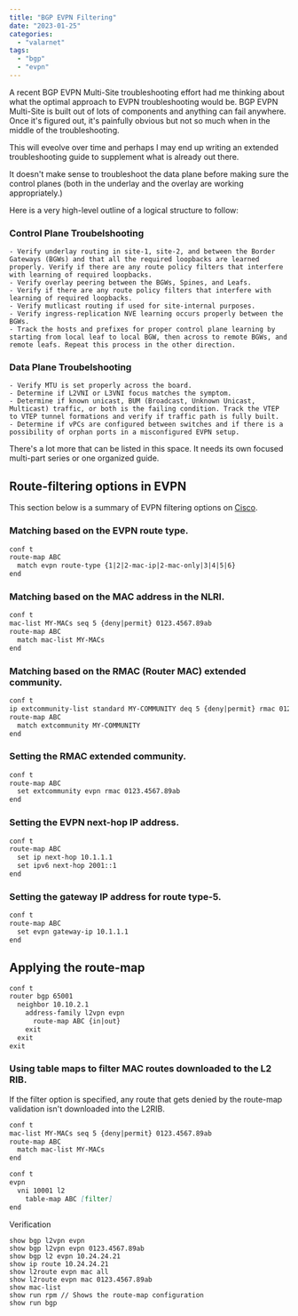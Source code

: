 ```yaml
---
title: "BGP EVPN Filtering"
date: "2023-01-25"
categories: 
  - "valarnet"
tags: 
  - "bgp"
  - "evpn"
---
```


A recent BGP EVPN Multi-Site troubleshooting effort had me thinking about what the optimal approach to EVPN troubleshooting would be. BGP EVPN Multi-Site is built out of lots of components and anything can fail anywhere. Once it's figured out, it's painfully obvious but not so much when in the middle of the troubleshooting.

This will eveolve over time and perhaps I may end up writing an extended troubleshooting guide to supplement what is already out there. 

It doesn't make sense to troubleshoot the data plane before making sure the control planes (both in the underlay and the overlay are working appropriately.)

Here is a very high-level outline of a logical structure to follow:

### Control Plane Troubelshooting
    - Verify underlay routing in site-1, site-2, and between the Border Gateways (BGWs) and that all the required loopbacks are learned properly. Verify if there are any route policy filters that interfere with learning of required loopbacks.
    - Verify overlay peering between the BGWs, Spines, and Leafs.
    - Verify if there are any route policy filters that interfere with learning of required loopbacks.
    - Verify mutlicast routing if used for site-internal purposes. 
    - Verify ingress-replication NVE learning occurs properly between the BGWs.
    - Track the hosts and prefixes for proper control plane learning by starting from local leaf to local BGW, then across to remote BGWs, and remote leafs. Repeat this process in the other direction.

### Data Plane Troubelshooting
    - Verify MTU is set properly across the board.
    - Determine if L2VNI or L3VNI focus matches the symptom.
    - Determine if known unicast, BUM (Broadcast, Unknown Unicast, Multicast) traffic, or both is the failing condition. Track the VTEP to VTEP tunnel formations and verify if traffic path is fully built.
    - Determine if vPCs are configured between switches and if there is a possibility of orphan ports in a misconfigured EVPN setup.

There's a lot more that can be listed in this space. It needs its own focused multi-part series or one organized guide.

## Route-filtering options in EVPN

This section below is a summary of EVPN filtering options on [Cisco](https://www.cisco.com/c/en/us/td/docs/dcn/nx-os/nexus9000/102x/configuration/vxlan/cisco-nexus-9000-series-nx-os-vxlan-configuration-guide-release-102x/m_configuring_bgp_evpn_filtering.html).

### Matching based on the EVPN route type.
	
```md
conf t
route-map ABC
  match evpn route-type {1|2|2-mac-ip|2-mac-only|3|4|5|6}
end
```

### Matching based on the MAC address in the NLRI.

```md
conf t
mac-list MY-MACs seq 5 {deny|permit} 0123.4567.89ab
route-map ABC
  match mac-list MY-MACs
end
```

### Matching based on the RMAC (Router MAC) extended community.

```md
conf t
ip extcommunity-list standard MY-COMMUNITY deq 5 {deny|permit} rmac 0123.4567.89ab
route-map ABC
  match extcommunity MY-COMMUNITY
end
```

### Setting the RMAC extended community.

```md
conf t
route-map ABC
  set extcommunity evpn rmac 0123.4567.89ab
end
```

### Setting the EVPN next-hop IP address.

```md
conf t
route-map ABC
  set ip next-hop 10.1.1.1
  set ipv6 next-hop 2001::1
end
```

### Setting the gateway IP address for route type-5.

```md
conf t
route-map ABC
  set evpn gateway-ip 10.1.1.1
end
```

## Applying the route-map

```md
conf t
router bgp 65001
  neighbor 10.10.2.1
    address-family l2vpn evpn
      route-map ABC {in|out}
    exit
  exit
exit
```

### Using table maps to filter MAC routes downloaded to the L2 RIB.

If the filter option is specified, any route that gets denied by the route-map validation isn't downloaded into the L2RIB.
```md
conf t
mac-list MY-MACs seq 5 {deny|permit} 0123.4567.89ab
route-map ABC
  match mac-list MY-MACs
end

conf t
evpn
  vni 10001 l2
    table-map ABC [filter]
end
```

Verification

```
show bgp l2vpn evpn
show bgp l2vpn evpn 0123.4567.89ab
show bgp l2 evpn 10.24.24.21
show ip route 10.24.24.21
show l2route evpn mac all
show l2route evpn mac 0123.4567.89ab
show mac-list
show run rpm // Shows the route-map configuration
show run bgp

```
